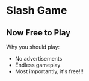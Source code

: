 # Slash Game

## Now Free to Play

Why you should play:
- No advertisements
- Endless gameplay
- Most importantly, it's free!!!

